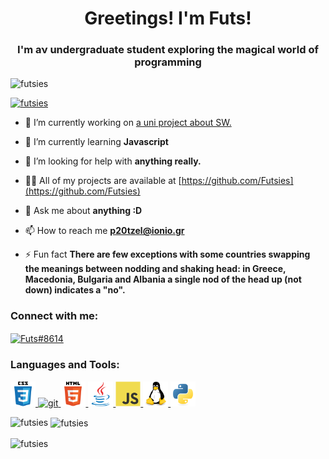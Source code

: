 <h1 align="center">Greetings! I'm Futs!</h1>
<h3 align="center">I'm aν undergraduate student exploring the magical world of programming</h3>

<p align="left"> <img src="https://komarev.com/ghpvc/?username=futsies&label=Profile%20views&color=0e75b6&style=flat" alt="futsies" /> </p>

<p align="left"> <a href="https://github.com/ryo-ma/github-profile-trophy"><img src="https://github-profile-trophy.vercel.app/?username=futsies" alt="futsies" /></a> </p>

- 🔭 I’m currently working on [a uni project about SW.](https://github.com/Futsies/sw/tree/2020174/projects/2020174)

- 🌱 I’m currently learning **Javascript**

- 🤝 I’m looking for help with **anything really.**

- 👨‍💻 All of my projects are available at [https://github.com/Futsies](https://github.com/Futsies)

- 💬 Ask me about **anything :D**

- 📫 How to reach me **p20tzel@ionio.gr**

- ⚡ Fun fact **There are few exceptions with some countries swapping the meanings between nodding and shaking head: in Greece, Macedonia, Bulgaria and Albania a single nod of the head up (not down) indicates a "no".**

<h3 align="left">Connect with me:</h3>
<p align="left">
<a href="https://discord.gg/Futs#8614" target="blank"><img align="center" src="https://raw.githubusercontent.com/rahuldkjain/github-profile-readme-generator/master/src/images/icons/Social/discord.svg" alt="Futs#8614" height="30" width="40" /></a>
</p>

<h3 align="left">Languages and Tools:</h3>
<p align="left"> <a href="https://www.w3schools.com/css/" target="_blank" rel="noreferrer"> <img src="https://raw.githubusercontent.com/devicons/devicon/master/icons/css3/css3-original-wordmark.svg" alt="css3" width="40" height="40"/> </a> <a href="https://git-scm.com/" target="_blank" rel="noreferrer"> <img src="https://www.vectorlogo.zone/logos/git-scm/git-scm-icon.svg" alt="git" width="40" height="40"/> </a> <a href="https://www.w3.org/html/" target="_blank" rel="noreferrer"> <img src="https://raw.githubusercontent.com/devicons/devicon/master/icons/html5/html5-original-wordmark.svg" alt="html5" width="40" height="40"/> </a> <a href="https://www.java.com" target="_blank" rel="noreferrer"> <img src="https://raw.githubusercontent.com/devicons/devicon/master/icons/java/java-original.svg" alt="java" width="40" height="40"/> </a> <a href="https://developer.mozilla.org/en-US/docs/Web/JavaScript" target="_blank" rel="noreferrer"> <img src="https://raw.githubusercontent.com/devicons/devicon/master/icons/javascript/javascript-original.svg" alt="javascript" width="40" height="40"/> </a> <a href="https://www.linux.org/" target="_blank" rel="noreferrer"> <img src="https://raw.githubusercontent.com/devicons/devicon/master/icons/linux/linux-original.svg" alt="linux" width="40" height="40"/> </a> <a href="https://www.python.org" target="_blank" rel="noreferrer"> <img src="https://raw.githubusercontent.com/devicons/devicon/master/icons/python/python-original.svg" alt="python" width="40" height="40"/> </a> </p>

<p><img align="left" src="https://github-readme-stats.vercel.app/api/top-langs?username=futsies&show_icons=true&locale=en&layout=compact" alt="futsies" /></p>

<p>&nbsp;<img align="center" src="https://github-readme-stats.vercel.app/api?username=futsies&show_icons=true&locale=en" alt="futsies" /></p>

<p><img align="center" src="https://github-readme-streak-stats.herokuapp.com/?user=futsies&" alt="futsies" /></p>
